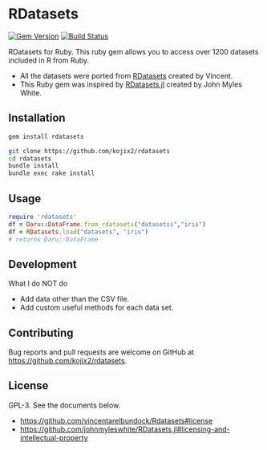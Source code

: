 # RDatasets
[![Gem Version](https://badge.fury.io/rb/rdatasets.svg)](https://badge.fury.io/rb/rdatasets)
[![Build Status](https://travis-ci.org/kojix2/rdatasets.svg?branch=master)](https://travis-ci.org/kojix2/rdatasets)

RDatasets for Ruby.
This ruby gem allows you to access over 1200 datasets included in R from Ruby. 

- All the datasets were ported from [RDatasets](https://github.com/vincentarelbundock/Rdatasets) created by Vincent.
- This Ruby gem was inspired by [RDatasets.jl](https://github.com/johnmyleswhite/RDatasets.jl) created by John Myles White.

## Installation

```bash
gem install rdatasets
```

```bash
git clone https://github.com/kojix2/rdatasets
cd rdatasets
bundle install
bundle exec rake install
```

## Usage

```ruby
require 'rdatasets'
df = Daru::DataFrame.from_rdatasets("datasetss","iris")
df = RDatasets.load("datasets", "iris")
# returns Daru::DataFrame
```

## Development
What I do NOT do
- Add data other than the CSV file. 
- Add custom useful methods for each data set.

## Contributing
Bug reports and pull requests are welcome on GitHub at https://github.com/kojix2/rdatasets.

## License
GPL-3. See the documents below.
- https://github.com/vincentarelbundock/Rdatasets#license
- https://github.com/johnmyleswhite/RDatasets.jl#licensing-and-intellectual-property
